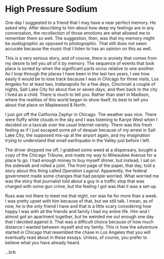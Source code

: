 # High Pressure Sodium

One day I suggested to a friend that I may have a near perfect memory. He asked why. After describing to him about how deep my feelings are in any conversation, the recollection of those emotions are what allowed me to remember them so well. The suggestion, then, was that my memory might be _audiographic_ as opposed to _photographic_. That still does not seem accurate because the music that I listen to has an opinion on this as well.

This is a very serious story, and of course, there is anxiety that comes from my desire to tell you _all_ of it by memory. The sequence of events that took place is sorted by when the significant parts occur relative to one another. As I loop through the places I have been in the last two years, I see how easily it would be to lose track because I was in Chicago for three visits, Los Angeles for at least two, Indianapolis for a few days, Cincinnati a couple of nights, Salt Lake City for about five or seven days, and then back to the city I lived as a child. There is much to tell you. Rather than start in Madison, where the realities of this world began to show itself, its best to tell you about that place on Maplewood & North.

I just got off the California Zephyr in Chicago. The weather was nice. There were fluffy white clouds in the sky and I was listening to Kanye West when I decided on a taxicab over the usual Internet variety. There was this fresh feeling as if I just escaped some pit of despair because of my arrest in Salt Lake City, the supposed mix-up at the airport again, and my imagination trying to understand that small earthquake in the Valley just before I left.

The driver dropped me off, I grabbed some weed at a dispensary, bought a copy of the Chicago Tribune, and made my way to Milwaukee Avenue for a place to go. I had enough money to buy myself dinner, but instead, I sat on the sidewalk and rolled a joint. The front page of the paper, that day, told a story about this thing called _Operation Legend_. Apparently, the federal government made some changes that had people worried. What worried me was the story that journalist told about a guy in a traffic stop that was charged with some gun crime, but the feeling I got was that it was a set-up.

Russ was not there to meet me that night, nor was he for more than a week. I was pretty upset with him because of that, but we still talk. I mean, as of now, he is the only friend I have and that is a little scary considering how happy I was with all the friends and family I had my entire life. Him and I almost got an apartment together, but he weirded me out enough one day that I decided against it. That was a difficult choice because of how much distance I wanted between myself and my family. This is how the adventure started in Chicago that resembled the chase in Los Angeles that you will eventually read about in these essays. Unless, of course, you prefer to believe what you have already heard.

...brb
